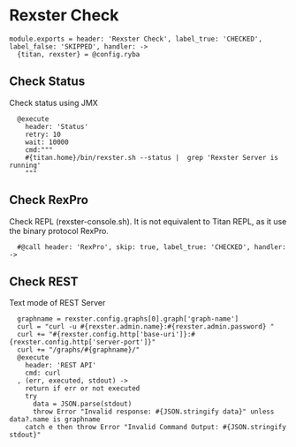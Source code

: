 
# Rexster Check

    module.exports = header: 'Rexster Check', label_true: 'CHECKED', label_false: 'SKIPPED', handler: ->
      {titan, rexster} = @config.ryba

## Check Status

Check status using JMX

      @execute
        header: 'Status'
        retry: 10
        wait: 10000
        cmd:"""
        #{titan.home}/bin/rexster.sh --status |  grep 'Rexster Server is running'
        """

## Check RexPro

Check REPL (rexster-console.sh). It is not equivalent to Titan REPL, as it use the
binary protocol RexPro.

      #@call header: 'RexPro', skip: true, label_true: 'CHECKED', handler: ->

## Check REST

Text mode of REST Server

      graphname = rexster.config.graphs[0].graph['graph-name']
      curl = "curl -u #{rexster.admin.name}:#{rexster.admin.password} "
      curl += "#{rexster.config.http['base-uri']}:#{rexster.config.http['server-port']}"
      curl += "/graphs/#{graphname}/"
      @execute
        header: 'REST API'
        cmd: curl
      , (err, executed, stdout) ->
        return if err or not executed
        try
          data = JSON.parse(stdout)
          throw Error "Invalid response: #{JSON.stringify data}" unless data?.name is graphname
        catch e then throw Error "Invalid Command Output: #{JSON.stringify stdout}"
